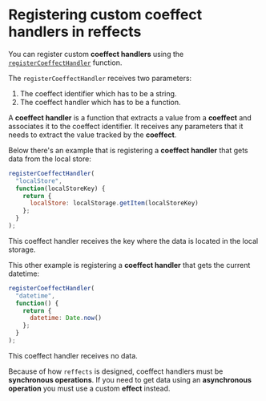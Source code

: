 # Registering custom coeffect handlers in reffects

You can register custom **coeffect handlers** using the [`registerCoeffectHandler`](https://github.com/mariosanchez/spike-todo-declarative-effects/blob/master/docs/reffects/api.md#registercoeffecthandler) function.

The `registerCoeffectHandler` receives two parameters:
1. The coeffect identifier which has to be a string.
2. The coeffect handler which has to be a function.

A **coeffect handler** is a function that extracts a value from a **coeffect** 
and associates it to the coeffect identifier. It receives any parameters that it needs to extract the value tracked by the **coeffect**.

Below there's an example that is registering a **coeffect handler** that gets data from the local store:

```js
registerCoeffectHandler(
  "localStore", 
  function(localStoreKey) {
    return {
      localStore: localStorage.getItem(localStoreKey)
    };
  }
);
```

This coeffect handler receives the key where the data is located in the local storage.


This other example is registering a **coeffect handler** that gets the current datetime:

```js
registerCoeffectHandler(
  "datetime", 
  function() {
    return { 
      datetime: Date.now() 
    };
  }
);
```

This coeffect handler receives no data.

Because of how `reffects` is designed, coeffect handlers must be **synchronous operations**. If you need to get data using an **asynchronous operation** you must use a custom **effect** instead.
